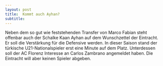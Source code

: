 ```yaml
---
layout: post
title:  Kommt auch Ayhan?
subtitle:  
---
```


Neben dem so gut wie feststehenden Transfer von Marco Fabian steht offenbar auch der Schalke Kaan Ayhan auf dem Wunschzettel der Eintracht. Er soll die Verstärkung für die Defensive werden. In dieser Saison stand der türkische U21-Nationalspieler erst eine Minute auf dem Platz. Unterdessen soll der AC Florenz Interesse an Carlos Zambrano angemeldet haben. Die Eintracht will aber keinen Spieler abgeben.


